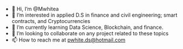 - 👋 Hi, I’m @Mwhitea
- 👀 I’m interested in applied D.S in finance and civil engineering; smart contracts, and Cryptocurrencies
- 🌱 I’m currently learning Data Science, Blockchain, and finance.
- 💞️ I’m looking to collaborate on any project related to these topics
- 📫 How to reach me at pwhite.ds@hotmail.com

<!---
Mwhitea/Mwhitea is a ✨ special ✨ repository because its `README.md` (this file) appears on your GitHub profile.
You can click the Preview link to take a look at your changes.
--->
